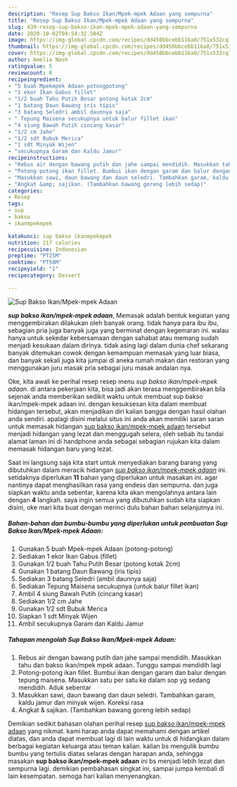 ```yaml
---
description: "Resep Sup Bakso Ikan/Mpek-mpek Adaan yang sempurna"
title: "Resep Sup Bakso Ikan/Mpek-mpek Adaan yang sempurna"
slug: 439-resep-sup-bakso-ikan-mpek-mpek-adaan-yang-sempurna
date: 2020-10-02T04:54:32.504Z
image: https://img-global.cpcdn.com/recipes/dd450bbcebb116a0/751x532cq70/sup-bakso-ikanmpek-mpek-adaan-foto-resep-utama.jpg
thumbnail: https://img-global.cpcdn.com/recipes/dd450bbcebb116a0/751x532cq70/sup-bakso-ikanmpek-mpek-adaan-foto-resep-utama.jpg
cover: https://img-global.cpcdn.com/recipes/dd450bbcebb116a0/751x532cq70/sup-bakso-ikanmpek-mpek-adaan-foto-resep-utama.jpg
author: Amelia Nash
ratingvalue: 5
reviewcount: 8
recipeingredient:
- "5 buah Mpekmpek Adaan potongpotong"
- "1 ekor Ikan Gabus fillet"
- "1/2 buah Tahu Putih Besar potong kotak 2cm"
- "1 batang Daun Bawang iris tipis"
- "3 batang Seledri ambil daunnya saja"
- " Tepung Maisena secukupnya untuk balur fillet ikan"
- "4 siung Bawah Putih cincang kasar"
- "1/2 cm Jahe"
- "1/2 sdt Bubuk Merica"
- "1 sdt Minyak Wijen"
- "secukupnya Garam dan Kaldu Jamur"
recipeinstructions:
- "Rebus air dengan bawang putih dan jahe sampai mendidih. Masukkan tahu dan bakso ikan/mpek mpek adaan. Tunggu sampai mendidih lagi"
- "Potong-potong ikan fillet. Bumbui ikan dengan garam dan balur dengan tepung maisena. Masukkan satu per satu ke dalam sop yg sedang mendidih. Aduk sebentar"
- "Masukkan sawi, daun bawang dan daun seledri. Tambahkan garam, kaldu jamur dan minyak wijen. Koreksi rasa"
- "Angkat &amp; sajikan. (Tambahkan bawang goreng lebih sedap)"
categories:
- Resep
tags:
- sup
- bakso
- ikanmpekmpek

katakunci: sup bakso ikanmpekmpek 
nutrition: 217 calories
recipecuisine: Indonesian
preptime: "PT25M"
cooktime: "PT58M"
recipeyield: "1"
recipecategory: Dessert

---
```



![Sup Bakso Ikan/Mpek-mpek Adaan](https://img-global.cpcdn.com/recipes/dd450bbcebb116a0/751x532cq70/sup-bakso-ikanmpek-mpek-adaan-foto-resep-utama.jpg)

<b><i>sup bakso ikan/mpek-mpek adaan</i></b>, Memasak adalah bentuk kegiatan yang menggembirakan dilakukan oleh banyak orang. tidak hanya para ibu ibu, sebagian pria juga banyak juga yang berminat dengan kegemaran ini. walau hanya untuk sekedar kebersamaan dengan sahabat atau memang sudah menjadi kesukaan dalam dirinya. tidak asing lagi dalam dunia chef sekarang banyak ditemukan cowok dengan kemampuan memasak yang luar biasa, dan banyak sekali juga kita jumpai di aneka rumah makan dan restoran yang menggunakan juru masak pria sebagai juru masak andalan nya.

Oke, kita awali ke perihal resep resep menu <i>sup bakso ikan/mpek-mpek adaan</i>. di antara pekerjaan kita, bisa jadi akan terasa menggembirakan bila sejenak anda memberikan sedikit waktu untuk membuat sup bakso ikan/mpek-mpek adaan ini. dengan kesuksesan kita dalam membuat hidangan tersebut, akan menjadikan diri kalian bangga dengan hasil olahan anda sendiri. apalagi disini melalui situs ini anda akan memiliki saran saran untuk memasak hidangan <u>sup bakso ikan/mpek-mpek adaan</u> tersebut menjadi hidangan yang lezat dan menggugah selera, oleh sebab itu tandai alamat laman ini di handphone anda sebagai sebagian rujukan kita dalam memasak hidangan baru yang lezat.




Saat ini langsung saja kita start untuk menyediakan barang barang yang dibutuhkan dalam meracik hidangan <u><i>sup bakso ikan/mpek-mpek adaan</i></u> ini. setidaknya diperlukan <b>11</b> bahan yang diperlukan untuk masakan ini. agar nantinya dapat menghasilkan rasa yang endess dan sempurna. dan juga siapkan waktu anda sebentar, karena kita akan mengolahnya antara lain dengan <b>4</b> langkah. saya ingin semua yang dibutuhkan sudah kita siapkan disini, oke mari kita buat dengan merinci dulu bahan bahan selanjutnya ini.

<!--inarticleads1-->

##### Bahan-bahan dan bumbu-bumbu yang diperlukan untuk pembuatan Sup Bakso Ikan/Mpek-mpek Adaan:

1. Gunakan 5 buah Mpek-mpek Adaan (potong-potong)
1. Sediakan 1 ekor Ikan Gabus (fillet)
1. Gunakan 1/2 buah Tahu Putih Besar (potong kotak 2cm)
1. Gunakan 1 batang Daun Bawang (iris tipis)
1. Sediakan 3 batang Seledri (ambil daunnya saja)
1. Sediakan  Tepung Maisena secukupnya (untuk balur fillet ikan)
1. Ambil 4 siung Bawah Putih (cincang kasar)
1. Sediakan 1/2 cm Jahe
1. Gunakan 1/2 sdt Bubuk Merica
1. Siapkan 1 sdt Minyak Wijen
1. Ambil secukupnya Garam dan Kaldu Jamur




<!--inarticleads2-->

##### Tahapan mengolah Sup Bakso Ikan/Mpek-mpek Adaan:

1. Rebus air dengan bawang putih dan jahe sampai mendidih. Masukkan tahu dan bakso ikan/mpek mpek adaan. Tunggu sampai mendidih lagi
1. Potong-potong ikan fillet. Bumbui ikan dengan garam dan balur dengan tepung maisena. Masukkan satu per satu ke dalam sop yg sedang mendidih. Aduk sebentar
1. Masukkan sawi, daun bawang dan daun seledri. Tambahkan garam, kaldu jamur dan minyak wijen. Koreksi rasa
1. Angkat &amp; sajikan. (Tambahkan bawang goreng lebih sedap)




Demikian sedikit bahasan olahan perihal resep <u>sup bakso ikan/mpek-mpek adaan</u> yang nikmat. kami harap anda dapat memahami dengan artikel diatas, dan anda dapat membuat lagi di lain waktu untuk di hidangkan dalam berbagai kegiatan keluarga atau teman kalian. kalian bs mengulik bumbu bumbu yang tertulis diatas selaras dengan harapan anda, sehingga masakan <b>sup bakso ikan/mpek-mpek adaan</b> ini bs menjadi lebih lezat dan sempurna lagi. demikian pembahasan singkat ini, sampai jumpa kembali di lain kesempatan. semoga hari kalian menyenangkan.
